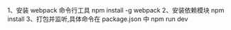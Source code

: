1、安装 webpack 命令行工具
   npm install -g webpack
2、安装依赖模块
  npm install
3、打包并监听,具体命令在 package.json 中
  npm run dev